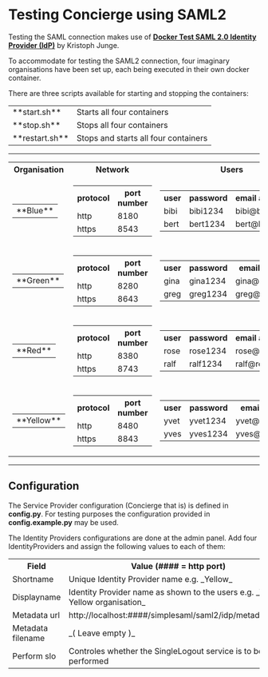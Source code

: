 # Testing Concierge using SAML2

Testing the SAML connection makes use of [**Docker Test SAML 2.0 Identity Provider (IdP)**](https://hub.docker.com/r/kristophjunge/test-saml-idp/) by Kristoph Junge.

To accommodate for testing the SAML2 connection, four imaginary organisations have been set up, each being executed in their own docker container.

There are three scripts available for starting and stopping the containers:

<table>

<tbody>

<tr>

<td>**start.sh**</td>

<td>Starts all four containers</td>

</tr>

<tr>

<td>**stop.sh**</td>

<td>Stops all four containers</td>

</tr>

<tr>

<td>**restart.sh**</td>

<td>Stops and starts all four containers</td>

</tr>

</tbody>

</table>

* * *

<table>

<tbody>

<tr>

<th>Organisation</th>

<th>Network</th>

<th>Users</th>

</tr>

<tr>

<td>

<table>

<tbody>

<tr>

<td>**Blue**</td>
</tr>

</tbody>

</table>

</td>

<td>

<table>

<tbody>

<tr>

<th>protocol</th>

<th>port number</th>

</tr>

<tr>

<td>http</td>

<td>8180</td>

</tr>

<tr>

<td>https</td>

<td>8543</td>

</tr>

</tbody>

</table>

</td>

<td>

<table>

<tbody>

<tr>

<th>user</th>

<th>password</th>

<th>email address</th>

</tr>

<tr>

<td>bibi</td>

<td>bibi1234</td>

<td>bibi@blue.org</td>

</tr>

<tr>

<td>bert</td>

<td>bert1234</td>

<td>bert@blue.org</td>

</tr>

</tbody>

</table>

</td>

</tr>

<tr>

<td>

<table>

<tbody>

<tr>

<td>**Green**</td>

</tr>

</tbody>

</table>

</td>

<td>

<table>

<tbody>

<tr>

<th>protocol</th>

<th>port number</th>

</tr>

<tr>

<td>http</td>

<td>8280</td>

</tr>

<tr>

<td>https</td>

<td>8643</td>

</tr>

</tbody>

</table>

</td>

<td>

<table>

<tbody>

<tr>

<th>user</th>

<th>password</th>

<th>email address</th>

</tr>

<tr>

<td>gina</td>

<td>gina1234</td>

<td>gina@green.org</td>

</tr>

<tr>

<td>greg</td>

<td>greg1234</td>

<td>greg@green.org</td>

</tr>

</tbody>

</table>

</td>

</tr>

<tr>

<td>

<table>

<tbody>

<tr>

<td>**Red**</td>

</tr>

</tbody>

</table>

</td>

<td>

<table>

<tbody>

<tr>

<th>protocol</th>

<th>port number</th>

</tr>

<tr>

<td>http</td>

<td>8380</td>

</tr>

<tr>

<td>https</td>

<td>8743</td>

</tr>

</tbody>

</table>

</td>

<td>

<table>

<tbody>

<tr>

<th>user</th>

<th>password</th>

<th>email address</th>

</tr>

<tr>

<td>rose</td>

<td>rose1234</td>

<td>rose@red.org</td>

</tr>

<tr>

<td>ralf</td>

<td>ralf1234</td>

<td>ralf@red.org</td>

</tr>

</tbody>

</table>

</td>

</tr>

<tr>

<td>

<table>

<tbody>

<tr>

<td>**Yellow**</td>
</tr>

</tbody>

</table>

</td>

<td>

<table>

<tbody>

<tr>

<th>protocol</th>

<th>port number</th>

</tr>

<tr>

<td>http</td>

<td>8480</td>

</tr>

<tr>

<td>https</td>

<td>8843</td>

</tr>

</tbody>

</table>

</td>

<td>

<table>

<tbody>

<tr>

<th>user</th>

<th>password</th>

<th>email address</th>

</tr>

<tr>

<td>yvet</td>

<td>yvet1234</td>

<td>yvet@yellow.org</td>

</tr>

<tr>

<td>yves</td>

<td>yves1234</td>

<td>yves@yellow.org</td>

</tr>

</tbody>

</table>

</td>

</tr>

</tbody>

</table>

* * *

## Configuration

The Service Provider configuration (Concierge that is) is defined in **config.py**. For testing purposes the configuration provided in **config.example.py** may be used.

The Identity Providers configurations are done at the admin panel. Add four IdentityProviders and assign the following values to each of them:

<table>

<tbody>

<tr>

<th>Field</th>

<th>Value (#### = http port)</th>

</tr>

<tr>

<td>Shortname</td>

<td>Unique Identity Provider name e.g. _Yellow_</td>

<td></td>

</tr>

<tr>

<td>Displayname</td>

<td>Identity Provider name as shown to the users e.g. _The Yellow organisation_</td>

<td></td>

</tr>

<tr>

<td>Metadata url</td>

<td>http://localhost:####/simplesaml/saml2/idp/metadata.php</td>

<td></td>

</tr>

<tr>

<td>Metadata filename</td>

<td>_( Leave empty )_</td>

<td></td>

</tr>

<tr>

<td>Perform slo</td>

<td>Controles whether the SingleLogout service is to be performed</td>

<td></td>

</tr>

</tbody>

</table>
